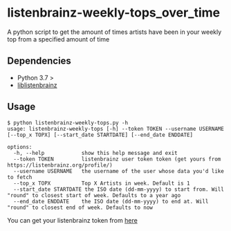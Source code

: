 # listenbrainz-weekly-tops_over_time
A python script to get the amount of times artists have been in your weekly top from a specified amount of time
## Dependencies
- Python 3.7 >
- [liblistenbrainz](https://github.com/metabrainz/liblistenbrainz)
## Usage
```
$ python listenbrainz-weekly-tops.py -h
usage: listenbrainz-weekly-tops [-h] --token TOKEN --username USERNAME [--top_x TOPX] [--start_date STARTDATE] [--end_date ENDDATE]

options:
  -h, --help            show this help message and exit
  --token TOKEN         listenbrainz user token token (get yours from https://listenbrainz.org/profile/)
  --username USERNAME   the username of the user whose data you'd like to fetch
  --top_x TOPX          Top X Artists in week. Default is 1
  --start_date STARTDATE the ISO date (dd-mm-yyyy) to start from. Will "round" to closest start of week. Defaults to a year ago
  --end_date ENDDATE    the ISO date (dd-mm-yyyy) to end at. Will "round" to closest end of week. Defaults to now
```
You can get your listenbrainz token from [here](https://listenbrainz.org/profile)